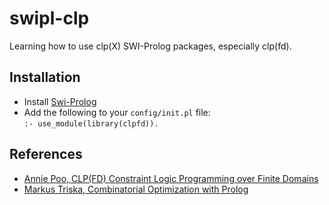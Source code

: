 # swipl-clp

Learning how to use clp(X) SWI-Prolog packages, especially clp(fd).

## Installation
- Install [Swi-Prolog](swi-prolog.org)
- Add the following to your `config/init.pl` file:  
  `:- use_module(library(clpfd)).`

## References
- [Annie Poo, CLP(FD) Constraint Logic Programming over Finite Domains](https://github.com/Anniepoo/swiplclpfd/blob/master/clpfd.adoc)
- [Markus Triska, Combinatorial Optimization with Prolog](https://www.metalevel.at/prolog/optimization)



